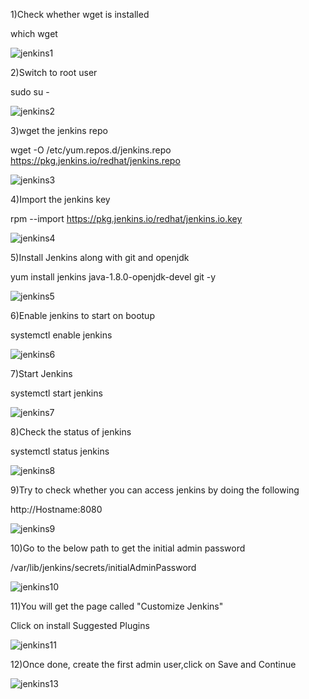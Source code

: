 1)Check whether wget is installed

  which wget
  
  ![jenkins1](https://user-images.githubusercontent.com/20787443/50155536-38205780-02c4-11e9-945c-a883de09e6bc.png)

2)Switch to root user

   sudo su -
   
   ![jenkins2](https://user-images.githubusercontent.com/20787443/50155691-a6fdb080-02c4-11e9-9c76-f3460d5b2076.png)
   
3)wget the jenkins repo

wget -O /etc/yum.repos.d/jenkins.repo https://pkg.jenkins.io/redhat/jenkins.repo

![jenkins3](https://user-images.githubusercontent.com/20787443/50155698-ac5afb00-02c4-11e9-9b84-89630f1cd74e.png)

4)Import the jenkins key

rpm --import https://pkg.jenkins.io/redhat/jenkins.io.key

![jenkins4](https://user-images.githubusercontent.com/20787443/50155702-b11faf00-02c4-11e9-8de0-e83a0ddce155.png)

5)Install Jenkins along with git and openjdk

yum install jenkins  java-1.8.0-openjdk-devel git -y

![jenkins5](https://user-images.githubusercontent.com/20787443/50155712-b67cf980-02c4-11e9-9445-bd1fceffac9a.png)

6)Enable jenkins to start on bootup

systemctl enable jenkins

![jenkins6](https://user-images.githubusercontent.com/20787443/50155717-bb41ad80-02c4-11e9-91cc-883b5a247b1b.png)

7)Start Jenkins

systemctl start jenkins

![jenkins7](https://user-images.githubusercontent.com/20787443/50155724-c0066180-02c4-11e9-996f-fcbc22bc7a6e.png)

8)Check the status of jenkins

systemctl status jenkins

![jenkins8](https://user-images.githubusercontent.com/20787443/50155729-c4cb1580-02c4-11e9-8c79-7f49f47dfbc8.png)

9)Try to check whether you can access jenkins by doing the following

http://Hostname:8080

![jenkins9](https://user-images.githubusercontent.com/20787443/50155734-ca286000-02c4-11e9-9861-f28573f1e838.png)


10)Go to the below path to get the initial admin password

/var/lib/jenkins/secrets/initialAdminPassword


![jenkins10](https://user-images.githubusercontent.com/20787443/50155743-ceed1400-02c4-11e9-9c6d-35261740bb64.png)

11)You will get the page called "Customize Jenkins"

Click on install Suggested Plugins


![jenkins11](https://user-images.githubusercontent.com/20787443/50155755-d4e2f500-02c4-11e9-8386-73361fc462e3.png)

12)Once done, create the first admin user,click on Save and Continue

![jenkins13](https://user-images.githubusercontent.com/20787443/50155773-e0ceb700-02c4-11e9-97e6-1f80a4f7b49a.png)
